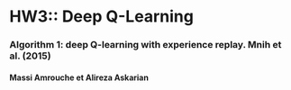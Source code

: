 # HW3:: Deep Q-Learning



### Algorithm 1: deep Q-learning with experience replay. Mnih et al. (2015)




#### Massi Amrouche et Alireza Askarian